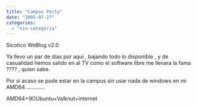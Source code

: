 ```yaml
---
title: "Campus Party"
date: "2005-07-27"
categories: 
  - "sin-categoria"
---
```


Sicotico WeBlog v2.0

Ya llevo un par de dias por aqui , bajando todo lo disponible , y de casualidad hemos salido en al TV conio el software libre me llevara la fama ???? , quien sabe.

Por si acaso se pude estar en la campus sin usar nada de windows en mi AMD64 ............

AMD64+(K)Ubuntu+Valknut+internet
